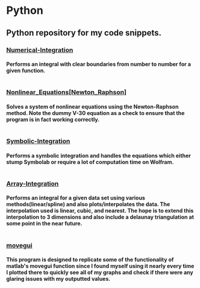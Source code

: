 # Python
## Python repository for my code snippets.


### [Numerical-Integration](https://github.com/jesse-anderson/Python/blob/main/Numerical-Integration.py) <a name ="Numerical Integration">

#### Performs an integral with clear boundaries from number to number for a given function.
#
#
### [Nonlinear_Equations[Newton_Raphson]](https://github.com/jesse-anderson/Python/blob/main/Nonlinear_Equations%5BNewton_Raphson%5D.py) <a name = "NonLinear Solver Using Newton Raphson method">

#### Solves a system of nonlinear equations using the Newton-Raphson method. Note the dummy V-30 equation as a check to ensure that the program is in fact working correctly.
#
#
### [Symbolic-Integration](https://github.com/jesse-anderson/Python/blob/main/Symbolic-Integration.py) <a name ="Symbolic Integration">

#### Performs a symbolic integration and handles the equations which either stump Symbolab or require a lot of computation time on Wolfram.
#
#
### [Array-Integration](https://github.com/jesse-anderson/Python/blob/main/Array-Integration.py) <a name ="Array Integration">

#### Performs an integral for a given data set using various methods(linear/spline) and also plots/interpolates the data. The interpolation used is linear, cubic, and nearest. The hope is to extend this interpolation to 3 dimensions and also include a delaunay triangulation at some point in the near future.
#
#
### [movegui](https://github.com/jesse-anderson/Python/blob/main/movegui.py) <a name ="movegui program">

#### This program is designed to replicate some of the functionality of matlab's movegui function since I found myself using it nearly every time I plotted there to quickly see all of my graphs and check if there were any glaring issues with my outputted values.
#
#
